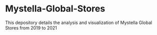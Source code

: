 # Mystella-Global-Stores
This depository details the analysis and visualization of Mystella Global Stores from 2019 to 2021
